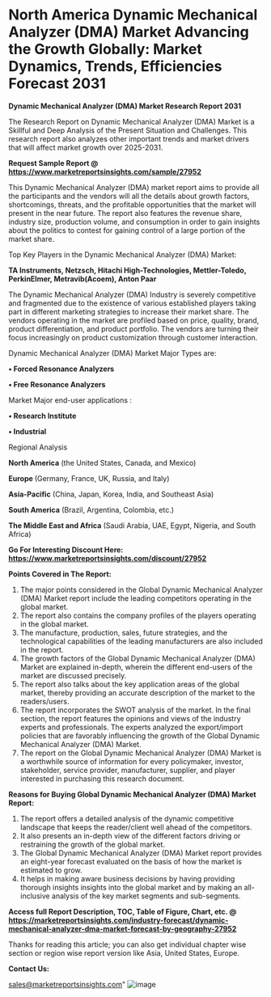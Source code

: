 # North America Dynamic Mechanical Analyzer (DMA) Market Advancing the Growth Globally: Market Dynamics, Trends, Efficiencies Forecast 2031

<strong>Dynamic Mechanical Analyzer (DMA) Market Research Report 2031</strong>

The Research Report on Dynamic Mechanical Analyzer (DMA) Market is a Skillful and Deep Analysis of the Present Situation and Challenges. This research report also analyzes other important trends and market drivers that will affect market growth over 2025-2031.

<strong>Request Sample Report @ <a href=https://www.marketreportsinsights.com/sample/27952>https://www.marketreportsinsights.com/sample/27952</a></strong>

This Dynamic Mechanical Analyzer (DMA) market report aims to provide all the participants and the vendors will all the details about growth factors, shortcomings, threats, and the profitable opportunities that the market will present in the near future. The report also features the revenue share, industry size, production volume, and consumption in order to gain insights about the politics to contest for gaining control of a large portion of the market share.

Top Key Players in the Dynamic Mechanical Analyzer (DMA) Market:

<strong>TA Instruments, Netzsch, Hitachi High-Technologies, Mettler-Toledo, PerkinElmer, Metravib(Acoem), Anton Paar</strong>

The Dynamic Mechanical Analyzer (DMA) Industry is severely competitive and fragmented due to the existence of various established players taking part in different marketing strategies to increase their market share. The vendors operating in the market are profiled based on price, quality, brand, product differentiation, and product portfolio. The vendors are turning their focus increasingly on product customization through customer interaction.

Dynamic Mechanical Analyzer (DMA) Market Major Types are:

<strong>• Forced Resonance Analyzers

• Free Resonance Analyzers</strong>

Market Major end-user applications :

<strong>• Research Institute

• Industrial</strong>

Regional Analysis

</u><strong><b>North America</b></strong> (the United States, Canada, and Mexico)

<strong><b>Europe </b></strong>(Germany, France, UK, Russia, and Italy)

<strong><b>Asia-Pacific</b></strong> (China, Japan, Korea, India, and Southeast Asia)

<strong><b>South America</b></strong> (Brazil, Argentina, Colombia, etc.)

<strong><b>The Middle East and Africa</b></strong> (Saudi Arabia, UAE, Egypt, Nigeria, and South Africa)

<strong>Go For Interesting Discount Here: <a href=https://www.marketreportsinsights.com/discount/27952>https://www.marketreportsinsights.com/discount/27952</a></strong>

<strong>Points Covered in The Report:</strong>
<ol>
  <li>The major points considered in the Global Dynamic Mechanical Analyzer (DMA) Market report include the leading competitors operating in the global market.</li>
  <li>The report also contains the company profiles of the players operating in the global market.</li>
  <li>The manufacture, production, sales, future strategies, and the technological capabilities of the leading manufacturers are also included in the report.</li>
  <li>The growth factors of the Global Dynamic Mechanical Analyzer (DMA) Market are explained in-depth, wherein the different end-users of the market are discussed precisely.</li>
  <li>The report also talks about the key application areas of the global market, thereby providing an accurate description of the market to the readers/users.</li>
  <li>The report incorporates the SWOT analysis of the market. In the final section, the report features the opinions and views of the industry experts and professionals. The experts analyzed the export/import policies that are favorably influencing the growth of the Global Dynamic Mechanical Analyzer (DMA) Market.</li>
  <li>The report on the Global Dynamic Mechanical Analyzer (DMA) Market is a worthwhile source of information for every policymaker, investor, stakeholder, service provider, manufacturer, supplier, and player interested in purchasing this research document.</li>
</ol>
<strong>Reasons for Buying Global Dynamic Mechanical Analyzer (DMA) Market Report:</strong>

<ol>
  <li>The report offers a detailed analysis of the dynamic competitive landscape that keeps the reader/client well ahead of the competitors.</li>
  <li>It also presents an in-depth view of the different factors driving or restraining the growth of the global market.</li>
  <li>The Global Dynamic Mechanical Analyzer (DMA) Market report provides an eight-year forecast evaluated on the basis of how the market is estimated to grow.</li>
  <li>It helps in making aware business decisions by having providing thorough insights insights into the global market and by making an all-inclusive analysis of the key market segments and sub-segments.</li>
</ol>
<strong>Access full Report Description, TOC, Table of Figure, Chart, etc. @ <a href=https://marketreportsinsights.com/industry-forecast/dynamic-mechanical-analyzer-dma-market-forecast-by-geography-27952>https://marketreportsinsights.com/industry-forecast/dynamic-mechanical-analyzer-dma-market-forecast-by-geography-27952</a></strong>


Thanks for reading this article; you can also get individual chapter wise section or region wise report version like Asia, United States, Europe.

<strong>Contact Us:</strong>

sales@marketreportsinsights.com"
![image](https://github.com/user-attachments/assets/a590af7c-eb2b-4a2c-9da8-c28076e1cf22)
